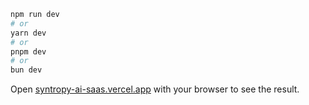 ```bash
npm run dev
# or
yarn dev
# or
pnpm dev
# or
bun dev
```

Open [syntropy-ai-saas.vercel.app](syntropy-ai-saas.vercel.app) with your browser to see the result.
